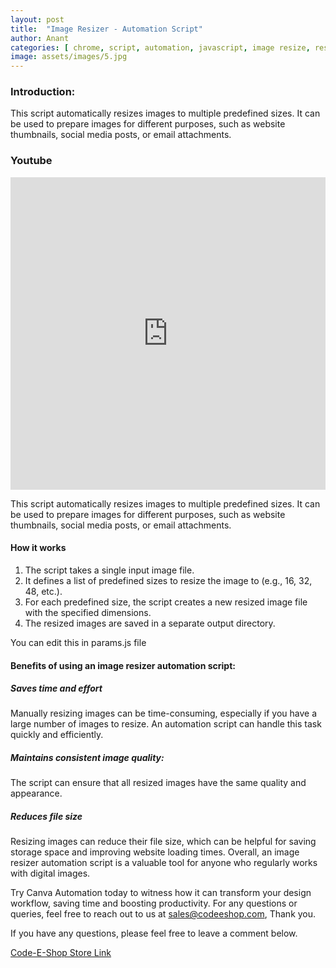 ```yaml
---
layout: post
title:  "Image Resizer - Automation Script"
author: Anant
categories: [ chrome, script, automation, javascript, image resize, resize, multiple ]
image: assets/images/5.jpg
---
```


### Introduction:
This script automatically resizes images to multiple predefined sizes. It can be used to prepare images for different purposes, such as website thumbnails, social media posts, or email attachments.

### Youtube 
<iframe width="100%" height="500" src="https://www.youtube.com/embed/DGa2BardsNE" title="YouTube video player" frameborder="0" allow="accelerometer; autoplay; clipboard-write; encrypted-media; gyroscope; picture-in-picture; web-share" allowfullscreen></iframe>

This script automatically resizes images to multiple predefined sizes. It can be used to prepare images for different purposes, such as website thumbnails, social media posts, or email attachments.

#### How it works
1. The script takes a single input image file.
2. It defines a list of predefined sizes to resize the image to (e.g., 16, 32, 48, etc.).
3. For each predefined size, the script creates a new resized image file with the specified dimensions.
4. The resized images are saved in a separate output directory.

You can edit this in params.js file

#### Benefits of using an image resizer automation script:

##### Saves time and effort
Manually resizing images can be time-consuming, especially if you have a large number of images to resize. An automation script can handle this task quickly and efficiently.
##### Maintains consistent image quality: 
The script can ensure that all resized images have the same quality and appearance.
##### Reduces file size
Resizing images can reduce their file size, which can be helpful for saving storage space and improving website loading times.
Overall, an image resizer automation script is a valuable tool for anyone who regularly works with digital images.

Try Canva Automation today to witness how it can transform your design workflow, saving time and boosting productivity. For any questions or queries, feel free to reach out to us at sales@codeeshop.com, Thank you.

If you have any questions, please feel free to leave a comment below.

<a href="https://codeeshop.com/store/128-image-resizer.html" class="btn btn-dark text-white px-5 btn-lg">Code-E-Shop Store Link</a>
